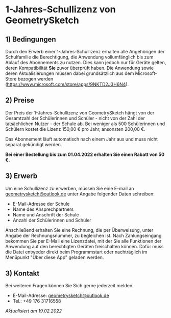 # 1-Jahres-Schullizenz von GeometrySketch

## 1) Bedingungen
Durch den Erwerb einer 1-Jahres-Schullizenz erhalten alle Angehörigen der Schulfamilie die Berechtigung, die Anwendung vollumfänglich bis zum Ablauf des Abonnements zu nutzen. Dies kann jedoch nur für Geräte gelten, deren Kompatibilität **Sie** zuvor überprüft haben. Die Anwendung sowie deren Aktualisierungen müssen dabei grundsätzlich aus dem Microsoft-Store bezogen werden (https://www.microsoft.com/store/apps/9NKTD2J3H6N4). 

## 2) Preise
Der Preis der 1-Jahres-Schullizenz von GeometrySketch hängt von der Gesamtzahl der Schülerinnen und Schüler - nicht von der Zahl der tatsächlichen Nutzer - der Schule ab. Bei weniger als 500 Schülerinnen und Schülern kostet die Lizenz 150,00 € pro Jahr, ansonsten 200,00 €. 

Das Abonnement läuft automatisch nach einem Jahr aus und muss nicht separat gekündigt werden.

**Bei einer Bestellung bis zum 01.04.2022 erhalten Sie einen Rabatt von 50 €.**

## 3) Erwerb
Um eine Schullizenz zu erwerben, müssen Sie eine E-mail an geometrysketch@outlook.de unter Angabe folgender Daten schreiben:
- E-Mail-Adresse der Schule
- Name des Ansprechpartners
- Name und Anschrift der Schule
- Anzahl der Schülerinnen und Schüler

Anschließend erhalten Sie eine Rechnung, die per Überweisung, unter Angabe der Rechnungsnummer, zu begleichen ist. Nach Zahlungseingang bekommen Sie per E-Mail eine Lizenzdatei, mit der Sie alle Funktionen der Anwendung auf den berechtigten Geräten freischalten können. Dafür muss die Datei entweder direkt beim Programmstart oder nachträglich im Menüpunkt "Über diese App" geladen werden.

## 3) Kontakt
Bei weiteren Fragen können Sie Sich gerne jederzeit melden.
- E-Mail-Adresse: geometrysketch@outlook.de 
- Tel.: +49 176 31716558

*Aktualisiert am 19.02.2022*

